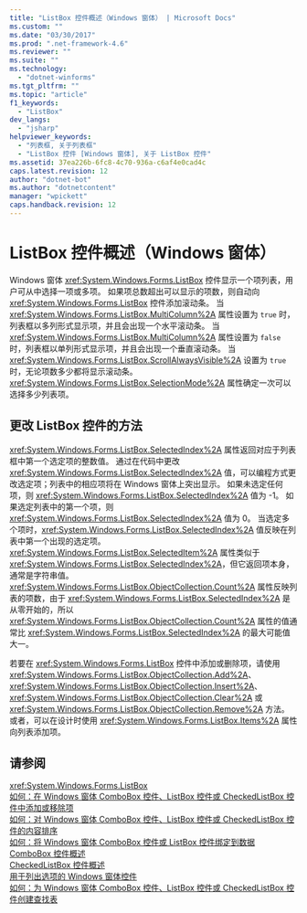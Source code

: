 ```yaml
---
title: "ListBox 控件概述（Windows 窗体） | Microsoft Docs"
ms.custom: ""
ms.date: "03/30/2017"
ms.prod: ".net-framework-4.6"
ms.reviewer: ""
ms.suite: ""
ms.technology: 
  - "dotnet-winforms"
ms.tgt_pltfrm: ""
ms.topic: "article"
f1_keywords: 
  - "ListBox"
dev_langs: 
  - "jsharp"
helpviewer_keywords: 
  - "列表框, 关于列表框"
  - "ListBox 控件 [Windows 窗体], 关于 ListBox 控件"
ms.assetid: 37ea226b-6fc8-4c70-936a-c6af4e0cad4c
caps.latest.revision: 12
author: "dotnet-bot"
ms.author: "dotnetcontent"
manager: "wpickett"
caps.handback.revision: 12
---
```

# ListBox 控件概述（Windows 窗体）
Windows 窗体 <xref:System.Windows.Forms.ListBox> 控件显示一个项列表，用户可从中选择一项或多项。  如果项总数超出可以显示的项数，则自动向 <xref:System.Windows.Forms.ListBox> 控件添加滚动条。  当 <xref:System.Windows.Forms.ListBox.MultiColumn%2A> 属性设置为 `true` 时，列表框以多列形式显示项，并且会出现一个水平滚动条。  当 <xref:System.Windows.Forms.ListBox.MultiColumn%2A> 属性设置为 `false` 时，列表框以单列形式显示项，并且会出现一个垂直滚动条。  当 <xref:System.Windows.Forms.ListBox.ScrollAlwaysVisible%2A> 设置为 `true` 时，无论项数多少都将显示滚动条。  <xref:System.Windows.Forms.ListBox.SelectionMode%2A> 属性确定一次可以选择多少列表项。  
  
## 更改 ListBox 控件的方法  
 <xref:System.Windows.Forms.ListBox.SelectedIndex%2A> 属性返回对应于列表框中第一个选定项的整数值。  通过在代码中更改 <xref:System.Windows.Forms.ListBox.SelectedIndex%2A> 值，可以编程方式更改选定项；列表中的相应项将在 Windows 窗体上突出显示。  如果未选定任何项，则 <xref:System.Windows.Forms.ListBox.SelectedIndex%2A> 值为 \-1。  如果选定列表中的第一个项，则 <xref:System.Windows.Forms.ListBox.SelectedIndex%2A> 值为 0。  当选定多个项时，<xref:System.Windows.Forms.ListBox.SelectedIndex%2A> 值反映在列表中第一个出现的选定项。  <xref:System.Windows.Forms.ListBox.SelectedItem%2A> 属性类似于 <xref:System.Windows.Forms.ListBox.SelectedIndex%2A>，但它返回项本身，通常是字符串值。  <xref:System.Windows.Forms.ListBox.ObjectCollection.Count%2A> 属性反映列表的项数，由于 <xref:System.Windows.Forms.ListBox.SelectedIndex%2A> 是从零开始的，所以 <xref:System.Windows.Forms.ListBox.ObjectCollection.Count%2A> 属性的值通常比 <xref:System.Windows.Forms.ListBox.SelectedIndex%2A> 的最大可能值大一。  
  
 若要在 <xref:System.Windows.Forms.ListBox> 控件中添加或删除项，请使用 <xref:System.Windows.Forms.ListBox.ObjectCollection.Add%2A>、<xref:System.Windows.Forms.ListBox.ObjectCollection.Insert%2A>、<xref:System.Windows.Forms.ListBox.ObjectCollection.Clear%2A> 或 <xref:System.Windows.Forms.ListBox.ObjectCollection.Remove%2A> 方法。  或者，可以在设计时使用 <xref:System.Windows.Forms.ListBox.Items%2A> 属性向列表添加项。  
  
## 请参阅  
 <xref:System.Windows.Forms.ListBox>   
 [如何：在 Windows 窗体 ComboBox 控件、ListBox 控件或 CheckedListBox 控件中添加或移除项](../../../../docs/framework/winforms/controls/add-and-remove-items-from-a-wf-combobox.md)   
 [如何：对 Windows 窗体 ComboBox 控件、ListBox 控件或 CheckedListBox 控件的内容排序](../../../../docs/framework/winforms/controls/sort-the-contents-of-a-wf-combobox-listbox-or-checkedlistbox-control.md)   
 [如何：将 Windows 窗体 ComboBox 控件或 ListBox 控件绑定到数据](../../../../docs/framework/winforms/controls/how-to-bind-a-windows-forms-combobox-or-listbox-control-to-data.md)   
 [ComboBox 控件概述](../../../../docs/framework/winforms/controls/combobox-control-overview-windows-forms.md)   
 [CheckedListBox 控件概述](../../../../docs/framework/winforms/controls/checkedlistbox-control-overview-windows-forms.md)   
 [用于列出选项的 Windows 窗体控件](../../../../docs/framework/winforms/controls/windows-forms-controls-used-to-list-options.md)   
 [如何：为 Windows 窗体 ComboBox 控件、ListBox 控件或 CheckedListBox 控件创建查找表](../../../../docs/framework/winforms/controls/create-a-lookup-table-for-a-wf-combobox-listbox.md)